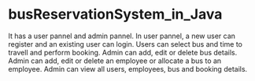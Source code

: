# busReservationSystem_in_Java
It has a user pannel and admin pannel.
In user pannel, a new user can register and an existing user can login.
Users can select bus and time to travell and perform booking.
Admin can add, edit or delete bus details.
Admin can add, edit or delete an employee or allocate a bus to an employee.
Admin can view all users, employees, bus and booking details.
